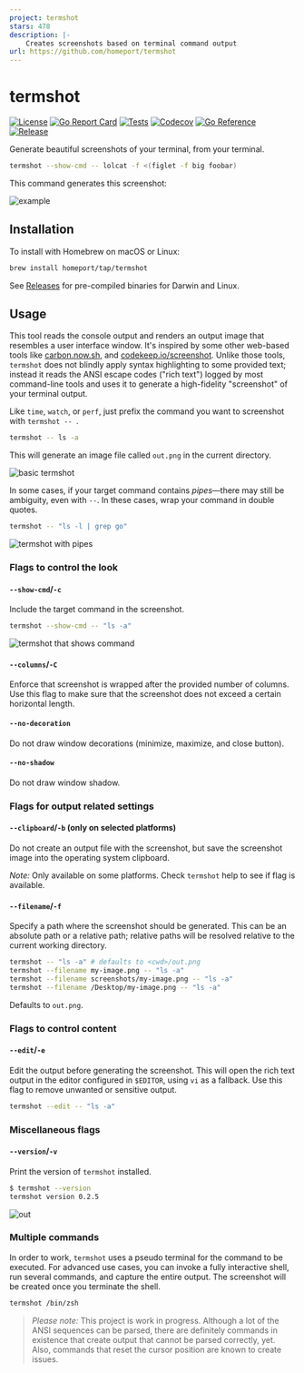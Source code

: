 ```yaml
---
project: termshot
stars: 478
description: |-
    Creates screenshots based on terminal command output
url: https://github.com/homeport/termshot
---
```


# termshot

[![License](https://img.shields.io/github/license/homeport/termshot.svg)](https://github.com/homeport/termshot/blob/main/LICENSE)
[![Go Report Card](https://goreportcard.com/badge/github.com/homeport/termshot)](https://goreportcard.com/report/github.com/homeport/termshot)
[![Tests](https://github.com/homeport/termshot/workflows/Tests/badge.svg)](https://github.com/homeport/termshot/actions?query=workflow%3A%22Tests%22)
[![Codecov](https://img.shields.io/codecov/c/github/homeport/termshot/main.svg)](https://codecov.io/gh/homeport/termshot)
[![Go Reference](https://pkg.go.dev/badge/github.com/homeport/termshot.svg)](https://pkg.go.dev/github.com/homeport/termshot)
[![Release](https://img.shields.io/github/release/homeport/termshot.svg)](https://github.com/homeport/termshot/releases/latest)

Generate beautiful screenshots of your terminal, from your terminal.

```sh
termshot --show-cmd -- lolcat -f <(figlet -f big foobar)
```

This command generates this screenshot:

![example](https://github.com/homeport/termshot/assets/3084745/8ef3a713-70d0-49e3-98e4-e340763dc0b8)

## Installation

To install with Homebrew on macOS or Linux:

```sh
brew install homeport/tap/termshot
```

See [Releases](https://github.com/homeport/termshot/releases/) for pre-compiled binaries for Darwin and Linux.

## Usage

This tool reads the console output and renders an output image that resembles a user interface window. It's inspired by some other web-based tools like [carbon.now.sh](https://carbon.now.sh/), and [codekeep.io/screenshot](https://codekeep.io/screenshot). Unlike those tools, `termshot` does not blindly apply syntax highlighting to some provided text; instead it reads the ANSI escape codes ("rich text") logged by most command-line tools and uses it to generate a high-fidelity "screenshot" of your terminal output.

Like `time`, `watch`, or `perf`, just prefix the command you want to screenshot with `termshot -- `.

```sh
termshot -- ls -a
```

This will generate an image file called `out.png` in the current directory.

![basic termshot](https://github.com/homeport/termshot/assets/3084745/11b578ee-8106-4e71-a1b8-57bbca4b192f)

In some cases, if your target command contains _pipes_—there may still be ambiguity, even with `--`. In these cases, wrap your command in double quotes.

```sh
termshot -- "ls -l | grep go"
```

![termshot with pipes](https://github.com/homeport/termshot/assets/3084745/5d0dd1ab-820d-46fc-8af7-8a294193c5ca)

### Flags to control the look

#### `--show-cmd`/`-c`

Include the target command in the screenshot.

```sh
termshot --show-cmd -- "ls -a"
```

![termshot that shows command](https://github.com/homeport/termshot/assets/3084745/3fbdd952-785d-4865-b216-f33bdaceb4da)

#### `--columns`/`-C`

Enforce that screenshot is wrapped after the provided number of columns. Use this flag to make sure that the screenshot does not exceed a certain horizontal length.

#### `--no-decoration`

Do not draw window decorations (minimize, maximize, and close button).

#### `--no-shadow`

Do not draw window shadow.

### Flags for output related settings

#### `--clipboard`/`-b` (only on selected platforms)

Do not create an output file with the screenshot, but save the screenshot image into the operating system clipboard.

_Note:_ Only available on some platforms. Check `termshot` help to see if flag is available.

#### `--filename`/`-f`

Specify a path where the screenshot should be generated. This can be an absolute path or a relative path; relative paths will be resolved relative to the current working directory.

```sh
termshot -- "ls -a" # defaults to <cwd>/out.png
termshot --filename my-image.png -- "ls -a"
termshot --filename screenshots/my-image.png -- "ls -a"
termshot --filename /Desktop/my-image.png -- "ls -a"
```

Defaults to `out.png`.

### Flags to control content

#### `--edit`/`-e`

Edit the output before generating the screenshot. This will open the rich text output in the editor configured in `$EDITOR`, using `vi` as a fallback. Use this flag to remove unwanted or sensitive output.

```sh
termshot --edit -- "ls -a"
```

### Miscellaneous flags

#### `--version`/`-v`

Print the version of `termshot` installed.

```sh
$ termshot --version
termshot version 0.2.5
```

![out](https://github.com/homeport/termshot/assets/3084745/3fbdd952-785d-4865-b216-f33bdaceb4da)

### Multiple commands

In order to work, `termshot` uses a pseudo terminal for the command to be executed. For advanced use cases, you can invoke a fully interactive shell, run several commands, and capture the entire output. The screenshot will be created once you terminate the shell.

```sh
termshot /bin/zsh
```

> _Please note:_ This project is work in progress. Although a lot of the ANSI sequences can be parsed, there are definitely commands in existence that create output that cannot be parsed correctly, yet. Also, commands that reset the cursor position are known to create issues.

